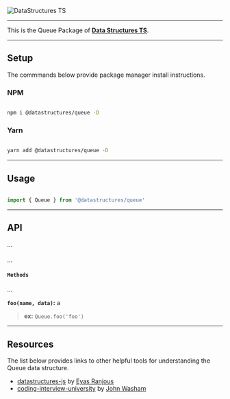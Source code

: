 ![DataStructures TS](https://jeffry.in/assets/datastructures-ts/datastructures-ts.svg)

----


This is the Queue Package of [**Data Structures TS**](https://github.com/yowainwright/datastructures-ts).

----

## Setup

The commmands below provide package manager install instructions. 

### NPM

```sh

npm i @datastructures/queue -D

```

### Yarn

```sh

yarn add @datastructures/queue -D

```

----

## Usage



```javascript

import { Queue } from '@datastructures/queue'


```


----

## API

...

#### 

...


#### `Methods`

...

**`foo(name, data)`:** a
> **ex:** `Queue.foo('foo')`



----

## Resources

The list below provides links to other helpful tools for understanding the Queue data structure.

- [datastructures-js](https://github.com/datastructures-js/linked-list) by [Eyas Ranjous](https://github.com/eyas-ranjous)
- [coding-interview-university](https://github.com/jwasham/coding-interview-university#linked-lists) by [John Washam](https://github.com/jwasham)


